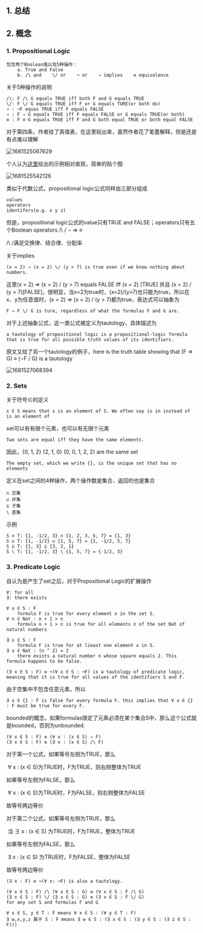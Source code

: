 ## 1. 总结



## 2. 概念

### 1. Propositional Logic

~~~
包含两个Boolean值以及5种操作：
    a. True and False
    b. /\ and    \/ or    ¬ or    ⇒ implies    ≡ equivalence 
~~~

关于5种操作的说明

~~~
/\: F /\ G equals TRUE iff both F and G equals TRUE
\/: F \/ G equals TRUE iff F or G equals TURE(or both do)
¬ : ¬F equas TRUE iff F equals FALSE
⇒ : F ⇒ G equals TRUE iff F equals FALSE or G equals TRUE(or both)
≡ : F ≡ G equals TRUE iff F and G both equal TRUE or both equal FALSE
~~~

对于第四条，作者给了真值表，在这里贴出来，虽然作者花了笔墨解释，但是还是有点难以理解

![1681525067629](C:\Users\LiJX\AppData\Roaming\Typora\typora-user-images\1681525067629.png)

个人认为[这里](https://math.stackexchange.com/questions/70736/in-classical-logic-why-is-p-rightarrow-q-true-if-p-is-false-and-q-is-tr)给出的示例相对直观，简单的贴个图

![1681525542126](C:\Users\LiJX\AppData\Roaming\Typora\typora-user-images\1681525542126.png)

类似于代数公式，propositional logic公式同样由三部分组成

~~~
values
operators
identifers(e.g. x y z)
~~~

但是，propositional logic公式的value只有TRUE and FALSE；operators只有五个Boolean operators /\ \/ ¬ ⇒ ≡

/\ \/满足交换律、结合律、分配率

关于implies

~~~
(x = 2) ⇒ (x = 2) \/ (y > 7) is true even if we know nothing about numbers.
~~~

这里(x = 2) ⇒ (x = 2) \/ (y > 7) equals FALSE iff (x = 2) [TRUE] 并且 (x = 2) \/ (y > 7)[FALSE]，很明显，当x=2为true时，(x=2)\/(y>7)也只能为true，所以在x、y为任意值时，(x = 2) ⇒ (x = 2) \/ (y > 7)都为true，表达式可以抽象为

~~~
F ⇒ F \/ G is ture, regardless of what the formulas F and G are.
~~~

对于上述抽象公式，这一类公式被定义为tautology，具体描述为

~~~
a tautology of propositional logic is a propositional-logic formula that is true for all possible truth values of its identifiers.
~~~

原文又给了另一个tautology的例子，here is the truth table showing that (F ⇒ G) ≡ (¬F \/ G) is a tautology

![1681527068394](C:\Users\LiJX\AppData\Roaming\Typora\typora-user-images\1681527068394.png)

### 2. Sets

关于符号∈的定义

~~~
x ∈ S means that x is an element of S. We often say is in instead of is an element of
~~~

set可以有有限个元素，也可以有无限个元素

~~~
Two sets are equal iff they have the same elements.
~~~

因此，{0, 1, 2} {2, 1, 0} {0, 0, 1, 2, 2} are the same set

~~~
The empty set, which we write {}, is the unique set that has no elements
~~~

定义在set之间的4种操作，两个操作数是集合，返回的也是集合

~~~
∩ 交集
∪ 并集
⊆ 子集
\ 差集
~~~

示例

~~~
S ∩ T: {1, -1/2, 3} ∩ {1, 2, 3, 5, 7} = {1, 3}
S ∪ T: {1, -1/2} ∪ {1, 5, 7} = {1, -1/2, 5, 7}
S ⊆ T: {1, 3} ⊆ {3, 2, 1}
S \ T: {1, -1/2, 3} \ {1, 5, 7} = {-1/2, 3}
~~~

### 3. Predicate Logic

自认为是产生了set之后，对于Propositional Logic的扩展操作

~~~
∀: for all
∃: there exists
~~~

~~~
∀ x ∈ S : F
	formula F is true for every element x in the set S.
∀ n ∈ Nat : n + 1 > n
	formula n + 1 > n is true for all elements n of the set Nat of natural numbers
~~~

~~~
∃ x ∈ S : F
	formula F is true for at lieast one element x in S.
∃ x ∈ Nat : (n ^ 2) = 2
	there exists a natural number n whose square equals 2. This formula happens to be false.
~~~

~~~
(∃ x ∈ S : F) ≡ ¬(∀ x ∈ S : ¬F) is a tautology of predicate logic, meaning that it is true for all values of the identifiers S and F.
~~~

由于空集中不包含任意元素，所以

~~~
∃ x ∈ {} : F is false for every formula F. this implies that ∀ x ∈ {} : F must be true for every F.
~~~

bounded的概念，如果formulas限定了元素必须在某个集合S中，那么这个公式就是bounded，否则为unbounded.

~~~
(∀ x ∈ S : F) ≡ (∀ x : (x ∈ S) ⇒ F)
(∃ x ∈ S : F) ≡ (∃ x : (x ∈ S) /\ F)
~~~

对于第一个公式，如果等号左侧为TRUE，那么

​	∀ x : (x ∈ S)为TRUE时，F为TRUE，则右侧整体为TRUE

如果等号左侧为FALSE，那么

​	∀ x : (x ∈ S)为TRUE时，F为FALSE，则右侧整体为FALSE

故等号两边等价

对于第二个公式，如果等号左侧为TRUE，那么

​	当 ∃ x : (x ∈ S) 为TRUE时，F为TRUE，整体为TRUE

如果等号左侧为FALSE，那么

​	∃ x : (x ∈ S) 为TRUE时，F为FALSE，整体为FALSE

故等号两边等价

~~~
(∃ x : F) ≡ ¬(∀ x: ¬F) is also a tautology.
~~~

~~~
(∀ x ∈ S : F) /\ (∀ x ∈ S : G) ≡ (∀ x ∈ S : F /\ G)
(∃ x ∈ S : F) \/ (∃ x ∈ S : G) ≡ (∃ x ∈ S : F \/ G)
for any set S and formulas F and G
~~~

~~~
∀ x ∈ S, y ∈ T : F means ∀ x ∈ S : (∀ y ∈ T : F)
∃ w,x,y,z 属于 S : F means ∃ w ∈ S : (∃ x ∈ S : (∃ y ∈ S : (∃ z ∈ S : F)))
~~~

